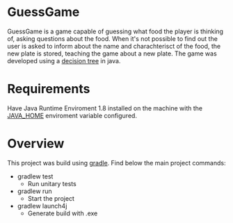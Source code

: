 # GuessGame

GuessGame is a game capable of guessing what food the player is thinking of, asking questions about the food. 
When it's not possible to find out the user is asked to inform about the name and charachterisct of the food, the new plate is stored, teaching the game about a new plate.
The game was developed using a [decision tree](https://en.wikipedia.org/wiki/Decision_tree) in java.

# Requirements
Have Java Runtime Enviroment 1.8 installed on the machine with the [JAVA_HOME](https://docs.oracle.com/cd/E19182-01/821-0917/inst_jdk_javahome_t/index.html) enviroment variable configured.

# Overview

This project was build using [gradle](https://gradle.org/). Find below the main project commands:

- gradlew test
  - Run unitary tests
- gradlew run
  - Start the project
- gradlew launch4j
  - Generate build with .exe

